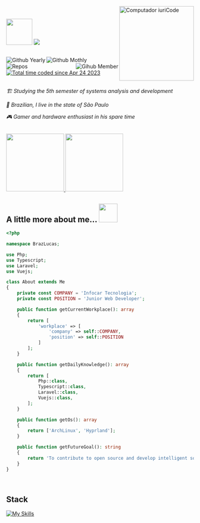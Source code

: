 <img  align="right" src="https://raw.githubusercontent.com/MicaelliMedeiros/micaellimedeiros/master/image/computer-illustration.png" min-width="400px" max-width="400px" width="200px" alt="Computador iuriCode">

<br />
<br />

<div align="left">
  <img src="https://media.giphy.com/media/VgCDAzcKvsR6OM0uWg/giphy.gif" width="70">
  <a href="#">
    <img src="https://readme-typing-svg.herokuapp.com?color=%39773d&size=24&center=true&vCenter=true&lines=Welcome+to+my+Github+Profile;Hi!+I'm+Lucas+Braz" />
  </a>
</div>

##

<img title="Github Yearly commits" alt="Github Yearly" align="left" src="https://badges.strrl.dev/years/Brazlucas?style=flat&color=blue&logo=github" />
<img title="Github Yearly commits" alt="Github Mothly" align="left" src="https://badges.strrl.dev/commits/monthly/Brazlucas?style=flat&color=blue" />
<img title="Gihub Member" alt="Gihub Member" align="right" src="https://badges.strrl.dev/contributions/all/Brazlucas?color=blue" />
<img title="Repos" alt="Repos" align="left" src="https://badges.strrl.dev/repos/Brazlucas?style=flat&color=blue" />

<a href="https://wakatime.com/@9225804a-db5b-43a1-8cc8-e5de30485b36">
  <img src="https://wakatime.com/badge/user/9225804a-db5b-43a1-8cc8-e5de30485b36.svg" alt="Total time coded since Apr 24 2023" />
</a>

<br />
<br />

<p><em>🏗️ Studying the 5th semester of systems analysis and development</p>
<p>🏡 Brazilian, I live in the state of São Paulo</p>
<p>🎮 Gamer and hardware enthusiast in his spare time</em></p>

<br />

<div align="left">
  <a href="#">
    <img height="155rem" src="https://github-readme-stats.vercel.app/api/top-langs/?username=Brazlucas&layout=compact&langs_count=8&theme=dark&hide_border=true" />
  </a>

  <a href="#">
    <img height="155rem" src="https://github-profile-summary-cards.vercel.app/api/cards/profile-details?username=Brazlucas&theme=dark" />
  </a>
</div>

## A little more about me... <img src="https://media.giphy.com/media/mGcNjsfWAjY5AEZNw6/giphy.gif" width="50">

```php
<?php

namespace BrazLucas;

use Php;
use Typescript;
use Laravel;
use Vuejs;

class About extends Me
{
    private const COMPANY = 'Infocar Tecnologia';
    private const POSITION = 'Junior Web Developer';

    public function getCurrentWorkplace(): array
    {
        return [
            'workplace' => [
                'company' => self::COMPANY,
                'position' => self::POSITION         
            ]
        ];
    }

    public function getDailyKnowledge(): array
    {
        return [
            Php::class,
            Typescript::class,
            Laravel::class,
            Vuejs::class,
        ];
    }

    public function getOs(): array
    {
        return ['ArchLinux', 'Hyprland'];
    }

    public function getFutureGoal(): string
    {
        return 'To contribute to open source and develop intelligent solutions.';
    }
}
```
<br />

## Stack
[![My Skills](https://skillicons.dev/icons?i=html,css,sass,javascript,typescript,vue,php,laravel,redis,postgresql,bash,nodejs,docker,expressjs,jest&theme=dark)](#)

<!-- commented code
## Other skills
[![My Skills](https://skillicons.dev/icons?i=git,webpack,html,css,sass,styledcomponents,cs,dotnet,php,laravel,redis,nginx,java,python,unity,godot,javascript,typescript,mui,react,vue,vim,bash,powershell,jquery,nodejs,nest,docker,expressjs,nextjs,jest,mongo,mysql,postgresql,vite,figma,linux,github,firebase&theme=dark)](#)
<!-- <a align="left" href="#"><img width="100%" height="50" src="https://raw.githubusercontent.com/Sabyasachi-Seal/Sabyasachi-Seal/ouput/divider.gif" /></a> -->

<!-- <a align="left" href="#"><img width="100%" height="50" src="https://raw.githubusercontent.com/Sabyasachi-Seal/Sabyasachi-Seal/ouput/divider.gif" /></a>

<div>
   <img src="https://wakatime.com/share/@Brazlucas/b15d665c-c664-4bfd-87c3-784e0bc94674.svg" />
</div> 

<br />

<div>
   <img src="https://wakatime.com/share/@Brazlucas/01ded8ea-a800-4c2e-a3ab-116164819f0a.svg" />
</div> 
-->
